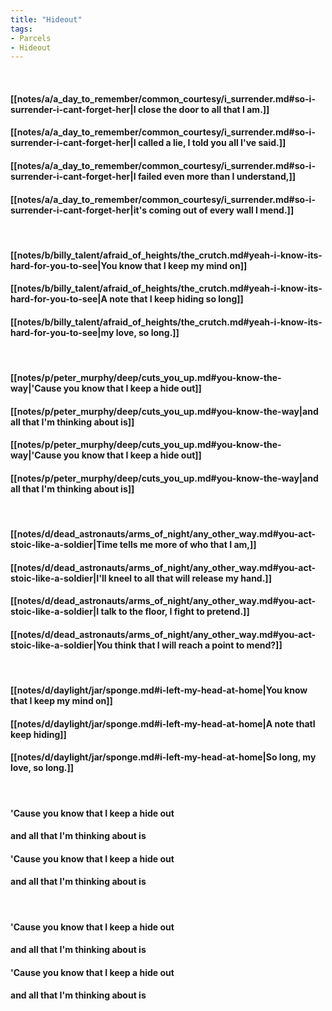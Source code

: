 ```yaml
---
title: "Hideout"
tags:
- Parcels
- Hideout
---
```

&nbsp;
#### [[notes/a/a_day_to_remember/common_courtesy/i_surrender.md#so-i-surrender-i-cant-forget-her|I close the door to all that I am.]]
#### [[notes/a/a_day_to_remember/common_courtesy/i_surrender.md#so-i-surrender-i-cant-forget-her|I called a lie, I told you all I've said.]]
#### [[notes/a/a_day_to_remember/common_courtesy/i_surrender.md#so-i-surrender-i-cant-forget-her|I failed even more than I understand,]]
#### [[notes/a/a_day_to_remember/common_courtesy/i_surrender.md#so-i-surrender-i-cant-forget-her|it's coming out of every wall I mend.]]
&nbsp;
#### [[notes/b/billy_talent/afraid_of_heights/the_crutch.md#yeah-i-know-its-hard-for-you-to-see|You know that I keep my mind on]]
#### [[notes/b/billy_talent/afraid_of_heights/the_crutch.md#yeah-i-know-its-hard-for-you-to-see|A note that I keep hiding so long]]
#### [[notes/b/billy_talent/afraid_of_heights/the_crutch.md#yeah-i-know-its-hard-for-you-to-see|my love, so long.]]
&nbsp;
#### [[notes/p/peter_murphy/deep/cuts_you_up.md#you-know-the-way|'Cause you know that I keep a hide out]]
#### [[notes/p/peter_murphy/deep/cuts_you_up.md#you-know-the-way|and all that I'm thinking about is]]
#### [[notes/p/peter_murphy/deep/cuts_you_up.md#you-know-the-way|'Cause you know that I keep a hide out]]
#### [[notes/p/peter_murphy/deep/cuts_you_up.md#you-know-the-way|and all that I'm thinking about is]]
&nbsp;
#### [[notes/d/dead_astronauts/arms_of_night/any_other_way.md#you-act-stoic-like-a-soldier|Time tells me more of who that I am,]]
#### [[notes/d/dead_astronauts/arms_of_night/any_other_way.md#you-act-stoic-like-a-soldier|I'll kneel to all that will release my hand.]]
#### [[notes/d/dead_astronauts/arms_of_night/any_other_way.md#you-act-stoic-like-a-soldier|I talk to the floor, I fight to pretend.]]
#### [[notes/d/dead_astronauts/arms_of_night/any_other_way.md#you-act-stoic-like-a-soldier|You think that I will reach a point to mend?]]
&nbsp;
#### [[notes/d/daylight/jar/sponge.md#i-left-my-head-at-home|You know that I keep my mind on]]
#### [[notes/d/daylight/jar/sponge.md#i-left-my-head-at-home|A note thatI keep hiding]]
#### [[notes/d/daylight/jar/sponge.md#i-left-my-head-at-home|So long, my love, so long.]]
&nbsp;
#### 'Cause you know that I keep a hide out
#### and all that I'm thinking about is
#### 'Cause you know that I keep a hide out
#### and all that I'm thinking about is
&nbsp;
#### 'Cause you know that I keep a hide out
#### and all that I'm thinking about is
#### 'Cause you know that I keep a hide out
#### and all that I'm thinking about is
